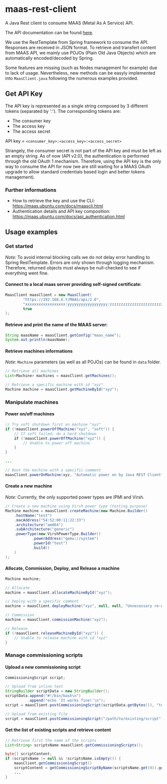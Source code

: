 # maas-rest-client
A Java Rest client to consume MAAS (Metal As A Service) API.

The API documentation can be found [here](https://maas.ubuntu.com/docs/api.html).

We use the RestTemplate from Spring framework to consume the API.
Responses are received in JSON format.
To retrieve and transfert content from MAAS API, we mainly use POJOs (Plain Old Java Objects) which are automatically encoded/decoded by Spring.

Some features are missing (such as Nodes management for example) due to lack of usage. Nevertheless, new methods can be easyly implemented into `MaasClient.java` following the numerous examples provided. 

## Get API Key

The API key is represented as a single string composed by 3 different tokens (separated by ':'). The corresponding tokens are:

 - The consumer key
 - The access key
 - The access secret
 
 API key = `<consumer_key>:<access_key>:<access_secret>`

Strangely, the consumer secret is not part of the API key and must be left as an empty string.
As of now (API v2.0), the authentication is performed through the old OAuth 1 mechanism.
Therefore, using the API key is the only way to consume the API for now (we are still waiting for a MAAS OAuth upgrade to allow standard credentials based login and better tokens management).

### Further informations

 * How to retrieve the key and use the CLI: https://maas.ubuntu.com/docs/maascli.html
 * Authentication details and API key composition: https://maas.ubuntu.com/docs/api_authentication.html

## Usage examples

### Get started

*Note:* To avoid internal blocking calls we do not delay error handling to Spring RestTemplate.
Errors are only shown through logging mechanism.
Therefore, returned objects must always be null-checked to see if everything went fine.


#### Connect to a local maas server providing self-signed certificate:

```java
MaasClient maasClient = new MaasClient(
        "https://192.168.X.Y/MAAS/api/2.0",
        "xxxxxxxxxxxxxxxxxx:yyyyyyyyyyyyyyyyyy:zzzzzzzzzzzzzzzzzzzzzzzzzzzzzzzz"
        true
);
```

#### Retrieve and print the name of the MAAS server:

```java
String maasName = maasClient.getConfig("maas_name");
System.out.println(maasName);
```

#### Retrieve machines informations

*Note:* `Machine` parameters (as well as all POJOs) can be found in `data` folder.

```java
// Retrieve all machines
List<Machine> machines = maasClient.getMachines();

// Retrieve a specific machine with id "xyz"
Machine machine = maasClient.getMachineById("xyz");
```

### Manipulate machines

#### Power on/off machines

```java
// Try soft shutdown first on machine "xyz"
if (!maasClient.powerOffMachine("xyz", "soft")) {
    // If soft failed, do a hard shutdown
    if (!maasClient.powerOffMachine("xyz")) {
        // Unable to power off machine
    }
}

...

// Boot the machine with a specific comment
maasClient.powerOnMachine(xyz, "Automatic power on by Java REST Client");
```

#### Create a new machine

*Note:* Currently, the only supported power types are IPMI and Virsh.

```java
// Create a new machine using Virsh power type (testing purpose)
Machine machine = maasClient.createMachine(new Machine.Builder()
    .hostName("test")
    .macAddress("54:52:00:11:22:33")
    .architecture("amd64")
    .subArchitecture("generic")
    .powerType(new VirshPowerType.Builder()
            .powerAddress("qemu://system")
            .powerId("test")
            .build()
    )
);
```

#### Allocate, Commission, Deploy, and Release a machine

```java
Machine machine;

// Allocate
machine = maasClient.allocateMachineById("xyz");

// Deploy with a specific comment
machine = maasClient.deployMachine("xyz", null, null, "Unnecessary re-deployment");

// Commission
machine = maasClient.commissionMachine("xyz");

// Release
if (!maasClient.releaseMachineById("xyz")) {
    // Unable to release machine with id "xyz"
}
```

### Manage commissioning scripts

#### Upload a new commissioning script

```java
CommissioningScript script;

// Upload from inline text
StringBuilder scriptData = new StringBuilder();
scriptData.append("#!/bin/bash\n")
          .append("echo 'It works fine!'\n");
script = maasClient.postCommissioningScript(scriptData.getBytes()), "testScript.sh");

// Upload from existing file
script = maasClient.postCommissioningScript("/path/to/existing/script");
```

#### Get the list of existing scripts and retrieve content

```java
// Retrieve first the name of the scripts
List<String> scriptsName maasClient.getCommissioningScripts();

byte[] scriptContent;
if (scriptsName != null && !scriptsName.isEmpty()) {
    maasClient.getCommissioningScript()
    scriptContent = getCommissioningScriptByName(scriptsName.get(0)).getByteArray();
    ...
}
```